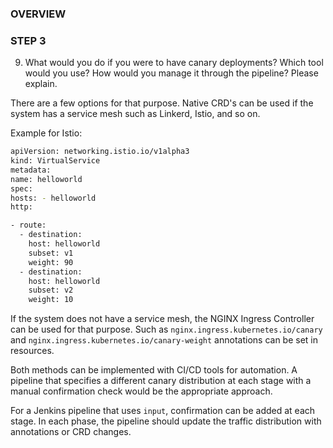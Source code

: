 ### OVERVIEW

### STEP 3

9. What would you do if you were to have canary deployments? Which tool would you use? How would you manage it through the pipeline? Please explain.

There are a few options for that purpose. Native CRD's can be used if the system has a service mesh such as Linkerd, Istio, and so on.

Example for Istio:

```sh
apiVersion: networking.istio.io/v1alpha3
kind: VirtualService
metadata:
name: helloworld
spec:
hosts: - helloworld
http:

- route:
  - destination:
    host: helloworld
    subset: v1
    weight: 90
  - destination:
    host: helloworld
    subset: v2
    weight: 10
```

If the system does not have a service mesh, the NGINX Ingress Controller can be used for that purpose. Such as `nginx.ingress.kubernetes.io/canary` and `nginx.ingress.kubernetes.io/canary-weight` annotations can be set in resources.

Both methods can be implemented with CI/CD tools for automation. A pipeline that specifies a different canary distribution at each stage with a manual confirmation check would be the appropriate approach.

For a Jenkins pipeline that uses `input`, confirmation can be added at each stage. In each phase, the pipeline should update the traffic distribution with annotations or CRD changes.

